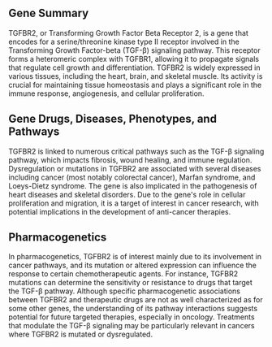 ## Gene Summary
TGFBR2, or Transforming Growth Factor Beta Receptor 2, is a gene that encodes for a serine/threonine kinase type II receptor involved in the Transforming Growth Factor-beta (TGF-β) signaling pathway. This receptor forms a heteromeric complex with TGFBR1, allowing it to propagate signals that regulate cell growth and differentiation. TGFBR2 is widely expressed in various tissues, including the heart, brain, and skeletal muscle. Its activity is crucial for maintaining tissue homeostasis and plays a significant role in the immune response, angiogenesis, and cellular proliferation.

## Gene Drugs, Diseases, Phenotypes, and Pathways
TGFBR2 is linked to numerous critical pathways such as the TGF-β signaling pathway, which impacts fibrosis, wound healing, and immune regulation. Dysregulation or mutations in TGFBR2 are associated with several diseases including cancer (most notably colorectal cancer), Marfan syndrome, and Loeys-Dietz syndrome. The gene is also implicated in the pathogenesis of heart diseases and skeletal disorders. Due to the gene's role in cellular proliferation and migration, it is a target of interest in cancer research, with potential implications in the development of anti-cancer therapies.

## Pharmacogenetics
In pharmacogenetics, TGFBR2 is of interest mainly due to its involvement in cancer pathways, and its mutation or altered expression can influence the response to certain chemotherapeutic agents. For instance, TGFBR2 mutations can determine the sensitivity or resistance to drugs that target the TGF-β pathway. Although specific pharmacogenetic associations between TGFBR2 and therapeutic drugs are not as well characterized as for some other genes, the understanding of its pathway interactions suggests potential for future targeted therapies, especially in oncology. Treatments that modulate the TGF-β signaling may be particularly relevant in cancers where TGFBR2 is mutated or dysregulated.